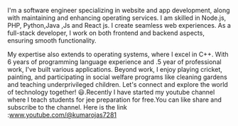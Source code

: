 


 I'm a software engineer specializing in website and app development, along with maintaining and enhancing operating services. I am skilled in Node.js, PHP, Python,Java ,Js and React js. I create seamless web experiences. As a full-stack developer, I work on both frontend and backend aspects, ensuring smooth functionality.

 My expertise also extends to operating systems, where I excel in C++. With 6 years of programming language experience and .5 year of professional work, I've built various applications.
Beyond work, I enjoy playing cricket, painting, and participating in social welfare programs like cleaning gardens and teaching underprivileged children. Let's connect and explore the world of technology together! 😃.Recently I have started my youtube channel where I teach students for jee preparation for free.You can like share and subscribe to the channel.
Here is the link :www.youtube.com/@kumarojas7281


  
